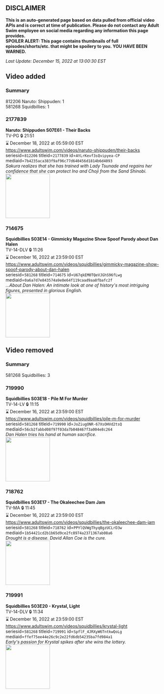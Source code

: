 ## DISCLAIMER
**This is an auto-generated page based on data pulled from official video APIs and is correct at time of publication. Please do not contact any Adult Swim employee on social media regarding any information this page provides.**  
**SPOILER ALERT: This page contains thumbnails of full episodes/shorts/etc. that might be spoilery to you. YOU HAVE BEEN WARNED.**  

_Last Update: December 15, 2022 at 13:00:30 EST_
## Video added
### Summary
812206 Naruto: Shippuden: 1  
581268 Squidbillies: 1  
### 2177839
**Naruto: Shippuden S07E61 - Their Backs**  
TV-PG 🔒 21:51  
⌛ December 18, 2022 at 05:59:00 EST  
https://www.adultswim.com/videos/naruto-shippuden/their-backs  
seriesid=`812206` titleid=`2177839` id=`AYLrKevf3sQvipyea-CP` mediaid=`7b4235aca383f9af96c77d640456d1814b6d4093`  
_Sakura realizes that she has trained with Lady Tsunade and regains her confidence that she can protect Ino and Choji from the Sand Shinobi._  
<a href="https://media.cdn.adultswim.com/uploads/20220829/thumbnails/2_228291552345-NarutoShippuden_409_TheirBacks.png"><img src="https://media.cdn.adultswim.com/uploads/20220829/thumbnails/2_228291552345-NarutoShippuden_409_TheirBacks.png" height="144px" /></a>
### 714675
**Squidbillies S03E14 - Gimmicky Magazine Show Spoof Parody about Dan Halen**  
TV-14-DLV 🔒 11:26  
⌛ December 16, 2022 at 23:59:00 EST  
https://www.adultswim.com/videos/squidbillies/gimmicky-magazine-show-spoof-parody-about-dan-halen  
seriesid=`581268` titleid=`714675` id=`U67qkEM0TQeVJGhS96fLwg` mediaid=`0a6a7d7e843574a9e0e64f119caad9aa8fbafc2f`  
_...About Dan Halen: An intimate look at one of history's most intriguing figures, presented in glorious English._  
<a href="https://media.cdn.adultswim.com/uploads/20200413/thumbnails/2_204131135503-squidbillies_034_bim.jpg"><img src="https://media.cdn.adultswim.com/uploads/20200413/thumbnails/2_204131135503-squidbillies_034_bim.jpg" height="144px" /></a>
## Video removed
### Summary
581268 Squidbillies: 3  
### 719990
**Squidbillies S03E18 - Pile M For Murder**  
TV-14-LV 🔒 11:15  
⌛ December 16, 2022 at 23:59:00 EST  
https://www.adultswim.com/videos/squidbillies/pile-m-for-murder  
seriesid=`581268` titleid=`719990` id=`JoZiugONR-67XsOHVd2tsQ` mediaid=`56cb2fabbd08f97f03da7b048467f3a004e8c264`  
_Dan Halen tries his hand at human sacrifice._  
<a href="https://media.cdn.adultswim.com/uploads/20200413/thumbnails/2_204131214345-squidbillies_039_bim.jpg"><img src="https://media.cdn.adultswim.com/uploads/20200413/thumbnails/2_204131214345-squidbillies_039_bim.jpg" height="144px" /></a>
### 718762
**Squidbillies S03E17 - The Okaleechee Dam Jam**  
TV-MA 🔒 11:45  
⌛ December 16, 2022 at 23:59:00 EST  
https://www.adultswim.com/videos/squidbillies/the-okaleechee-dam-jam  
seriesid=`581268` titleid=`718762` id=`PPYlQVWgThyqBgzUCLrD3w` mediaid=`1b54421cd2b1b65d9ce2fc8974a2371367ab08a6`  
_Drought is a disease. David Allan Coe is the cure._  
<a href="https://media.cdn.adultswim.com/uploads/20200413/thumbnails/2_204131156462-squidbillies_037_bim.jpg"><img src="https://media.cdn.adultswim.com/uploads/20200413/thumbnails/2_204131156462-squidbillies_037_bim.jpg" height="144px" /></a>
### 719991
**Squidbillies S03E20 - Krystal, Light**  
TV-14-DLV 🔒 11:34  
⌛ December 16, 2022 at 23:59:00 EST  
https://www.adultswim.com/videos/squidbillies/krystal-light  
seriesid=`581268` titleid=`719991` id=`SpflF_4JRXyW6TntkwQoLg` mediaid=`ffef75ee44e26c9c2e22fd6db54235ba7fd984a1`  
_Early's passion for Krystal spikes after she wins the lottery._  
<a href="https://media.cdn.adultswim.com/uploads/20200413/thumbnails/2_204131217439-squidbillies_040_bim.jpg"><img src="https://media.cdn.adultswim.com/uploads/20200413/thumbnails/2_204131217439-squidbillies_040_bim.jpg" height="144px" /></a>
